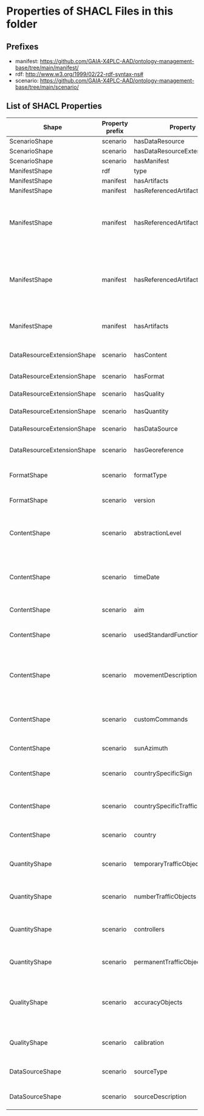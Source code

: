 # Properties of SHACL Files in this folder

## Prefixes

- manifest: <https://github.com/GAIA-X4PLC-AAD/ontology-management-base/tree/main/manifest/>
- rdf: <http://www.w3.org/1999/02/22-rdf-syntax-ns#>
- scenario: <https://github.com/GAIA-X4PLC-AAD/ontology-management-base/tree/main/scenario/>

## List of SHACL Properties

| Shape | Property prefix | Property | MinCount | MaxCount | Description | Datatype/NodeKind | Filename |
| --- | --- | --- | --- | --- | --- | --- | --- |
| ScenarioShape | scenario | hasDataResource | 1 | 1 |  |  | scenario_shacl.ttl |
| ScenarioShape | scenario | hasDataResourceExtension | 1 | 1 |  |  | scenario_shacl.ttl |
| ScenarioShape | scenario | hasManifest | 1 | 1 |  |  | scenario_shacl.ttl |
| ManifestShape | rdf | type |  |  |  |  | scenario_shacl.ttl |
| ManifestShape | manifest | hasArtifacts |  |  |  |  | scenario_shacl.ttl |
| ManifestShape | manifest | hasReferencedArtifacts |  |  |  |  | scenario_shacl.ttl |
| ManifestShape | manifest | hasReferencedArtifacts |  |  | Each scenario:Manifest must reference at least one HD Map, either inline or via `manifest:Link` referencing `hdmap:HdMap`. |  | scenario_shacl.ttl |
| ManifestShape | manifest | hasReferencedArtifacts |  |  | Each scenario:Manifest must reference at least one Environment Model, either inline or via `manifest:Link` referencing `environment-model:EnvironmentModel`. |  | scenario_shacl.ttl |
| ManifestShape | manifest | hasArtifacts |  |  | Each scenario:Manifest must reference at least one catalog via a `manifest:Link`. |  | scenario_shacl.ttl |
| DataResourceExtensionShape | scenario | hasContent | 1 | 1 | Attributes describing the content of the scenario. |  | scenario_shacl.ttl |
| DataResourceExtensionShape | scenario | hasFormat | 1 | 1 | File format details of the scenario. |  | scenario_shacl.ttl |
| DataResourceExtensionShape | scenario | hasQuality | 1 | 1 | Quality metrics of the scenario. |  | scenario_shacl.ttl |
| DataResourceExtensionShape | scenario | hasQuantity | 1 | 1 | Quantitative metrics describing the scenario. |  | scenario_shacl.ttl |
| DataResourceExtensionShape | scenario | hasDataSource | 1 | 1 | Data sources used to create the scenario. |  | scenario_shacl.ttl |
| DataResourceExtensionShape | scenario | hasGeoreference | 1 | 1 | Georeferencing information for the scenario. |  | scenario_shacl.ttl |
| FormatShape | scenario | formatType |  | 1 | Defines the type of data format used for the scenario asset. |  | scenario_shacl.ttl |
| FormatShape | scenario | version |  | 1 | Defines the version of the data format used for the scenario asset. | <http://www.w3.org/2001/XMLSchema#string> | scenario_shacl.ttl |
| ContentShape | scenario | abstractionLevel |  | 1 | Specifies the abstraction level (as defined in the Pegasus project) of the scenario asset. |  | scenario_shacl.ttl |
| ContentShape | scenario | timeDate | 0 | 1 | Optionally specifies the time associated with the scenario asset (e.g., time of recording or time of event for a synthetic scenario). | <http://www.w3.org/2001/XMLSchema#dateTime> | scenario_shacl.ttl |
| ContentShape | scenario | aim | 0 | 1 | Defines the purpose of the scenario asset. | <http://www.w3.org/2001/XMLSchema#string> | scenario_shacl.ttl |
| ContentShape | scenario | usedStandardFunctions | 0 | 1 | Specifies which functions (e.g., actions) from the standard are utilized. | <http://www.w3.org/2001/XMLSchema#string> | scenario_shacl.ttl |
| ContentShape | scenario | movementDescription |  | 1 | Indicates the type of movement employed by traffic participants according to the ASAM OpenSCENARIO standard. | <http://www.w3.org/2001/XMLSchema#string> | scenario_shacl.ttl |
| ContentShape | scenario | customCommands | 0 | 1 | Defines scenario- or domain-specific commands or actions used in the scenario asset. | <http://www.w3.org/2001/XMLSchema#string> | scenario_shacl.ttl |
| ContentShape | scenario | sunAzimuth | 0 |  | Defines the azimuth of the sun in degrees. | <http://www.w3.org/2001/XMLSchema#float> | scenario_shacl.ttl |
| ContentShape | scenario | countrySpecificSign | 0 | 1 | Indicates which country-specific traffic signs are used in the scenario asset. | <http://www.w3.org/2001/XMLSchema#string> | scenario_shacl.ttl |
| ContentShape | scenario | countrySpecificTrafficParticipants | 0 | 1 | Indicates which country-specific participants are used in the scenario asset. | <http://www.w3.org/2001/XMLSchema#string> | scenario_shacl.ttl |
| ContentShape | scenario | country | 0 | 1 | Indicates the country of origin for the scenario asset. | <http://www.w3.org/2001/XMLSchema#string> | scenario_shacl.ttl |
| QuantityShape | scenario | temporaryTrafficObjects |  | 1 | Specifies the total number of temporary traffic objects defined in the scenario asset. | <http://www.w3.org/2001/XMLSchema#unsignedInt> | scenario_shacl.ttl |
| QuantityShape | scenario | numberTrafficObjects |  | 1 | Specifies the total number of traffic objects defined in the scenario asset. | <http://www.w3.org/2001/XMLSchema#unsignedInt> | scenario_shacl.ttl |
| QuantityShape | scenario | controllers | 0 |  | Specifies the simulation core controllers (internal or external) used in the scenario. | <http://www.w3.org/2001/XMLSchema#string> | scenario_shacl.ttl |
| QuantityShape | scenario | permanentTrafficObjects |  | 1 | Specifies the total number of permanent traffic objects defined in the scenario asset. | <http://www.w3.org/2001/XMLSchema#unsignedInt> | scenario_shacl.ttl |
| QualityShape | scenario | accuracyObjects | 0 | 1 | Defines the accuracy of moving objects in the scenario asset (only applicable for scenarios based on real measurements). | <http://www.w3.org/2001/XMLSchema#float> | scenario_shacl.ttl |
| QualityShape | scenario | calibration | 0 | 1 | Describes the calibration steps performed prior to the measurements. | <http://www.w3.org/2001/XMLSchema#string> | scenario_shacl.ttl |
| DataSourceShape | scenario | sourceType | 0 | 1 | Specifies the category of source data used to create the scenario. |  | scenario_shacl.ttl |
| DataSourceShape | scenario | sourceDescription | 0 | 1 | Provides a detailed description of the source data used. | <http://www.w3.org/2001/XMLSchema#string> | scenario_shacl.ttl |
